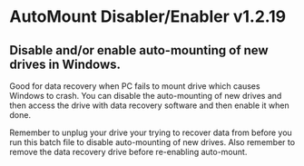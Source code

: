 # AutoMount Disabler/Enabler v1.2.19
## Disable and/or enable auto-mounting of new drives in Windows.

Good for data recovery when PC fails to mount drive which causes Windows to crash. You can disable the auto-mounting of new drives and then access the drive with data recovery software and then enable it when done.

Remember to unplug your drive your trying to recover data from before you run this batch file to disable auto-mounting of new drives. Also remember to remove the data recovery drive before re-enabling auto-mount.
